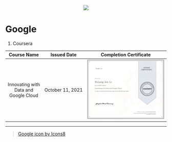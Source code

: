 <p align='center'>
  <img src="https://img.icons8.com/fluency/128/000000/google-logo.png"/>
</p>

# Google
1. Coursera

|Course Name|Issued Date|Completion Certificate|
|:--------:|:----------:|:--------------------:|
|Innovating with Data and Google Cloud|October&nbsp;11,&nbsp;2021|<a href="https://www.coursera.org/account/accomplishments/verify/ABCWV6UVHJMQ"><img src="./Images/Coursera_Google_Innovating with Data and Google Cloud.png"/></a>|


---
> <a href="https://icons8.com/icon/V5cGWnc9R4xj/google">Google icon by Icons8</a>
